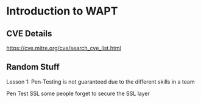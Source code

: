 # Introduction to WAPT

## CVE Details
https://cve.mitre.org/cve/search_cve_list.html 

## Random Stuff
Lesson 1: Pen-Testing is not guaranteed due to the different skills in a team

Pen Test SSL some people forget to secure the SSL layer

